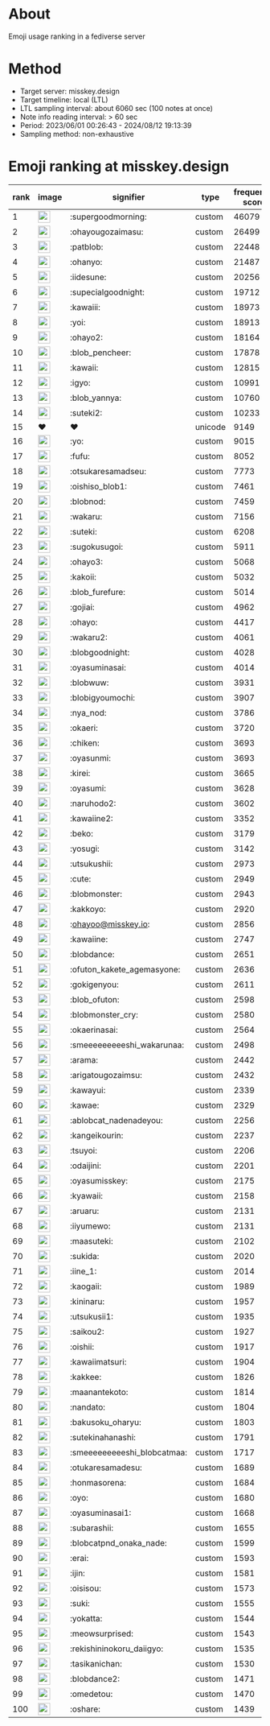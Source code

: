 # About
Emoji usage ranking in a fediverse server

# Method
- Target server: misskey.design
- Target timeline: local (LTL)
- LTL sampling interval: about 6060 sec (100 notes at once)
- Note info reading interval: > 60 sec
- Period: 2023/06/01 00:26:43 - 2024/08/12 19:13:39 
- Sampling method: non-exhaustive

# Emoji ranking at misskey.design

|rank|image|signifier|type|frequency score|
|----|----|----|----|----|
|1|<img height="24" src="https://misskey.design/emoji/supergoodmorning.webp">|:supergoodmorning:|custom|46079|
|2|<img height="24" src="https://misskey.design/emoji/ohayougozaimasu.webp">|:ohayougozaimasu:|custom|26499|
|3|<img height="24" src="https://misskey.design/emoji/patblob.webp">|:patblob:|custom|22448|
|4|<img height="24" src="https://misskey.design/emoji/ohanyo.webp">|:ohanyo:|custom|21487|
|5|<img height="24" src="https://misskey.design/emoji/iidesune.webp">|:iidesune:|custom|20256|
|6|<img height="24" src="https://misskey.design/emoji/supecialgoodnight.webp">|:supecialgoodnight:|custom|19712|
|7|<img height="24" src="https://misskey.design/emoji/kawaiii.webp">|:kawaiii:|custom|18973|
|8|<img height="24" src="https://misskey.design/emoji/yoi.webp">|:yoi:|custom|18913|
|9|<img height="24" src="https://misskey.design/emoji/ohayo2.webp">|:ohayo2:|custom|18164|
|10|<img height="24" src="https://misskey.design/emoji/blob_pencheer.webp">|:blob_pencheer:|custom|17878|
|11|<img height="24" src="https://misskey.design/emoji/kawaii.webp">|:kawaii:|custom|12815|
|12|<img height="24" src="https://misskey.design/emoji/igyo.webp">|:igyo:|custom|10991|
|13|<img height="24" src="https://misskey.design/emoji/blob_yannya.webp">|:blob_yannya:|custom|10760|
|14|<img height="24" src="https://misskey.design/emoji/suteki2.webp">|:suteki2:|custom|10233|
|15|❤|❤|unicode|9149|
|16|<img height="24" src="https://misskey.design/emoji/yo.webp">|:yo:|custom|9015|
|17|<img height="24" src="https://misskey.design/emoji/fufu.webp">|:fufu:|custom|8052|
|18|<img height="24" src="https://misskey.design/emoji/otsukaresamadseu.webp">|:otsukaresamadseu:|custom|7773|
|19|<img height="24" src="https://misskey.design/emoji/oishiso_blob1.webp">|:oishiso_blob1:|custom|7461|
|20|<img height="24" src="https://misskey.design/emoji/blobnod.webp">|:blobnod:|custom|7459|
|21|<img height="24" src="https://misskey.design/emoji/wakaru.webp">|:wakaru:|custom|7156|
|22|<img height="24" src="https://misskey.design/emoji/suteki.webp">|:suteki:|custom|6208|
|23|<img height="24" src="https://misskey.design/emoji/sugokusugoi.webp">|:sugokusugoi:|custom|5911|
|24|<img height="24" src="https://misskey.design/emoji/ohayo3.webp">|:ohayo3:|custom|5068|
|25|<img height="24" src="https://misskey.design/emoji/kakoii.webp">|:kakoii:|custom|5032|
|26|<img height="24" src="https://misskey.design/emoji/blob_furefure.webp">|:blob_furefure:|custom|5014|
|27|<img height="24" src="https://misskey.design/emoji/gojiai.webp">|:gojiai:|custom|4962|
|28|<img height="24" src="https://misskey.design/emoji/ohayo.webp">|:ohayo:|custom|4417|
|29|<img height="24" src="https://misskey.design/emoji/wakaru2.webp">|:wakaru2:|custom|4061|
|30|<img height="24" src="https://misskey.design/emoji/blobgoodnight.webp">|:blobgoodnight:|custom|4028|
|31|<img height="24" src="https://misskey.design/emoji/oyasuminasai.webp">|:oyasuminasai:|custom|4014|
|32|<img height="24" src="https://misskey.design/emoji/blobwuw.webp">|:blobwuw:|custom|3931|
|33|<img height="24" src="https://misskey.design/emoji/blobigyoumochi.webp">|:blobigyoumochi:|custom|3907|
|34|<img height="24" src="https://misskey.design/emoji/nya_nod.webp">|:nya_nod:|custom|3786|
|35|<img height="24" src="https://misskey.design/emoji/okaeri.webp">|:okaeri:|custom|3720|
|36|<img height="24" src="https://misskey.design/emoji/chiken.webp">|:chiken:|custom|3693|
|37|<img height="24" src="https://misskey.design/emoji/oyasunmi.webp">|:oyasunmi:|custom|3693|
|38|<img height="24" src="https://misskey.design/emoji/kirei.webp">|:kirei:|custom|3665|
|39|<img height="24" src="https://misskey.design/emoji/oyasumi.webp">|:oyasumi:|custom|3628|
|40|<img height="24" src="https://misskey.design/emoji/naruhodo2.webp">|:naruhodo2:|custom|3602|
|41|<img height="24" src="https://misskey.design/emoji/kawaiine2.webp">|:kawaiine2:|custom|3352|
|42|<img height="24" src="https://misskey.design/emoji/beko.webp">|:beko:|custom|3179|
|43|<img height="24" src="https://misskey.design/emoji/yosugi.webp">|:yosugi:|custom|3142|
|44|<img height="24" src="https://misskey.design/emoji/utsukushii.webp">|:utsukushii:|custom|2973|
|45|<img height="24" src="https://misskey.design/emoji/cute.webp">|:cute:|custom|2949|
|46|<img height="24" src="https://misskey.design/emoji/blobmonster.webp">|:blobmonster:|custom|2943|
|47|<img height="24" src="https://misskey.design/emoji/kakkoyo.webp">|:kakkoyo:|custom|2920|
|48|<img height="24" src="https://misskey.design/emoji/ohayoo.webp">|:ohayoo@misskey.io:|custom|2856|
|49|<img height="24" src="https://misskey.design/emoji/kawaiine.webp">|:kawaiine:|custom|2747|
|50|<img height="24" src="https://misskey.design/emoji/blobdance.webp">|:blobdance:|custom|2651|
|51|<img height="24" src="https://misskey.design/emoji/ofuton_kakete_agemasyone.webp">|:ofuton_kakete_agemasyone:|custom|2636|
|52|<img height="24" src="https://misskey.design/emoji/gokigenyou.webp">|:gokigenyou:|custom|2611|
|53|<img height="24" src="https://misskey.design/emoji/blob_ofuton.webp">|:blob_ofuton:|custom|2598|
|54|<img height="24" src="https://misskey.design/emoji/blobmonster_cry.webp">|:blobmonster_cry:|custom|2580|
|55|<img height="24" src="https://misskey.design/emoji/okaerinasai.webp">|:okaerinasai:|custom|2564|
|56|<img height="24" src="https://misskey.design/emoji/smeeeeeeeeeshi_wakarunaa.webp">|:smeeeeeeeeeshi_wakarunaa:|custom|2498|
|57|<img height="24" src="https://misskey.design/emoji/arama.webp">|:arama:|custom|2442|
|58|<img height="24" src="https://misskey.design/emoji/arigatougozaimsu.webp">|:arigatougozaimsu:|custom|2432|
|59|<img height="24" src="https://misskey.design/emoji/kawayui.webp">|:kawayui:|custom|2339|
|60|<img height="24" src="https://misskey.design/emoji/kawae.webp">|:kawae:|custom|2329|
|61|<img height="24" src="https://misskey.design/emoji/ablobcat_nadenadeyou.webp">|:ablobcat_nadenadeyou:|custom|2256|
|62|<img height="24" src="https://misskey.design/emoji/kangeikourin.webp">|:kangeikourin:|custom|2237|
|63|<img height="24" src="https://misskey.design/emoji/tsuyoi.webp">|:tsuyoi:|custom|2206|
|64|<img height="24" src="https://misskey.design/emoji/odaijini.webp">|:odaijini:|custom|2201|
|65|<img height="24" src="https://misskey.design/emoji/oyasumisskey.webp">|:oyasumisskey:|custom|2175|
|66|<img height="24" src="https://misskey.design/emoji/kyawaii.webp">|:kyawaii:|custom|2158|
|67|<img height="24" src="https://misskey.design/emoji/aruaru.webp">|:aruaru:|custom|2131|
|68|<img height="24" src="https://misskey.design/emoji/iiyumewo.webp">|:iiyumewo:|custom|2131|
|69|<img height="24" src="https://misskey.design/emoji/maasuteki.webp">|:maasuteki:|custom|2102|
|70|<img height="24" src="https://misskey.design/emoji/sukida.webp">|:sukida:|custom|2020|
|71|<img height="24" src="https://misskey.design/emoji/iine_1.webp">|:iine_1:|custom|2014|
|72|<img height="24" src="https://misskey.design/emoji/kaogaii.webp">|:kaogaii:|custom|1989|
|73|<img height="24" src="https://misskey.design/emoji/kininaru.webp">|:kininaru:|custom|1957|
|74|<img height="24" src="https://misskey.design/emoji/utsukusii1.webp">|:utsukusii1:|custom|1935|
|75|<img height="24" src="https://misskey.design/emoji/saikou2.webp">|:saikou2:|custom|1927|
|76|<img height="24" src="https://misskey.design/emoji/oishii.webp">|:oishii:|custom|1917|
|77|<img height="24" src="https://misskey.design/emoji/kawaiimatsuri.webp">|:kawaiimatsuri:|custom|1904|
|78|<img height="24" src="https://misskey.design/emoji/kakkee.webp">|:kakkee:|custom|1826|
|79|<img height="24" src="https://misskey.design/emoji/maanantekoto.webp">|:maanantekoto:|custom|1814|
|80|<img height="24" src="https://misskey.design/emoji/nandato.webp">|:nandato:|custom|1804|
|81|<img height="24" src="https://misskey.design/emoji/bakusoku_oharyu.webp">|:bakusoku_oharyu:|custom|1803|
|82|<img height="24" src="https://misskey.design/emoji/sutekinahanashi.webp">|:sutekinahanashi:|custom|1791|
|83|<img height="24" src="https://misskey.design/emoji/smeeeeeeeeeshi_blobcatmaa.webp">|:smeeeeeeeeeshi_blobcatmaa:|custom|1717|
|84|<img height="24" src="https://misskey.design/emoji/otukaresamadesu.webp">|:otukaresamadesu:|custom|1689|
|85|<img height="24" src="https://misskey.design/emoji/honmasorena.webp">|:honmasorena:|custom|1684|
|86|<img height="24" src="https://misskey.design/emoji/oyo.webp">|:oyo:|custom|1680|
|87|<img height="24" src="https://misskey.design/emoji/oyasuminasai1.webp">|:oyasuminasai1:|custom|1668|
|88|<img height="24" src="https://misskey.design/emoji/subarashii.webp">|:subarashii:|custom|1655|
|89|<img height="24" src="https://misskey.design/emoji/blobcatpnd_onaka_nade.webp">|:blobcatpnd_onaka_nade:|custom|1599|
|90|<img height="24" src="https://misskey.design/emoji/erai.webp">|:erai:|custom|1593|
|91|<img height="24" src="https://misskey.design/emoji/ijin.webp">|:ijin:|custom|1581|
|92|<img height="24" src="https://misskey.design/emoji/oisisou.webp">|:oisisou:|custom|1573|
|93|<img height="24" src="https://misskey.design/emoji/suki.webp">|:suki:|custom|1555|
|94|<img height="24" src="https://misskey.design/emoji/yokatta.webp">|:yokatta:|custom|1544|
|95|<img height="24" src="https://misskey.design/emoji/meowsurprised.webp">|:meowsurprised:|custom|1543|
|96|<img height="24" src="https://misskey.design/emoji/rekishininokoru_daiigyo.webp">|:rekishininokoru_daiigyo:|custom|1535|
|97|<img height="24" src="https://misskey.design/emoji/tasikanichan.webp">|:tasikanichan:|custom|1530|
|98|<img height="24" src="https://misskey.design/emoji/blobdance2.webp">|:blobdance2:|custom|1471|
|99|<img height="24" src="https://misskey.design/emoji/omedetou.webp">|:omedetou:|custom|1470|
|100|<img height="24" src="https://misskey.design/emoji/oshare.webp">|:oshare:|custom|1439|
